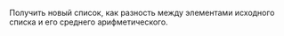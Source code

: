 Получить новый список, как разность между элементами исходного списка и его среднего арифметического.